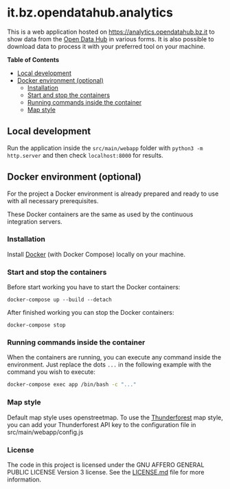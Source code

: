 # it.bz.opendatahub.analytics

This is a web application hosted on https://analytics.opendatahub.bz.it to show
data from the [Open Data Hub](https://opendatahub.bz.it) in various forms. It is
also possible to download data to process it with your preferred tool on your
machine.

<!-- START doctoc generated TOC please keep comment here to allow auto update -->
<!-- DON'T EDIT THIS SECTION, INSTEAD RE-RUN doctoc TO UPDATE -->
**Table of Contents** 

- [Local development](#local-development)
- [Docker environment (optional)](#docker-environment-optional)
  - [Installation](#installation)
  - [Start and stop the containers](#start-and-stop-the-containers)
  - [Running commands inside the container](#running-commands-inside-the-container)
  - [Map style](#map-style)

<!-- END doctoc generated TOC please keep comment here to allow auto update -->

## Local development

Run the application inside the `src/main/webapp` folder with `python3 -m
http.server` and then check `localhost:8000` for results.

## Docker environment (optional)

For the project a Docker environment is already prepared and ready to use with all necessary prerequisites.

These Docker containers are the same as used by the continuous integration servers.

### Installation

Install [Docker](https://docs.docker.com/install/) (with Docker Compose) locally on your machine.

### Start and stop the containers

Before start working you have to start the Docker containers:

```
docker-compose up --build --detach
```

After finished working you can stop the Docker containers:

```
docker-compose stop
```

### Running commands inside the container

When the containers are running, you can execute any command inside the
environment. Just replace the dots `...` in the following example with the
command you wish to execute:

```bash
docker-compose exec app /bin/bash -c "..."
```

### Map style
Default map style uses openstreetmap. To use the
[Thunderforest](https://www.thunderforest.com) map style, you can add your
Thunderforest API key to the configuration file in src/main/webapp/config.js

### License

The code in this project is licensed under the GNU AFFERO GENERAL PUBLIC LICENSE
Version 3 license. See the [LICENSE.md](LICENSE.md) file for more information.
